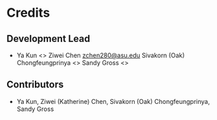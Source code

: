 # Credits

## Development Lead
* Ya Kun <> Ziwei Chen <zchen280@asu.edu> Sivakorn (Oak) Chongfeungprinya <>  Sandy Gross <> 

## Contributors
* Ya Kun, Ziwei (Katherine) Chen, Sivakorn (Oak) Chongfeungprinya,  Sandy Gross 



